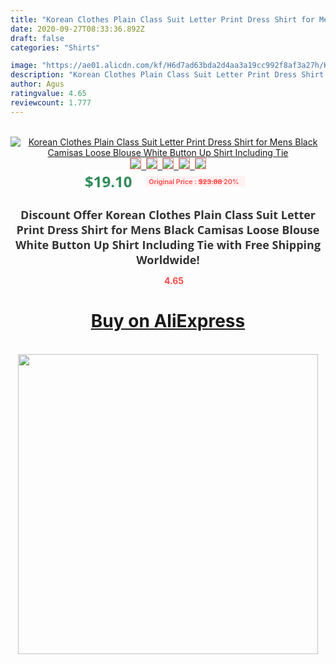 ```yaml
---
title: "Korean Clothes Plain Class Suit Letter Print Dress Shirt for Mens Black Camisas Loose Blouse White Button Up Shirt Including Tie"
date: 2020-09-27T08:33:36.892Z
draft: false
categories: "Shirts"

image: "https://ae01.alicdn.com/kf/H6d7ad63bda2d4aa3a19cc992f8af3a27h/Korean-Clothes-Plain-Class-Suit-Letter-Print-Dress-Shirt-for-Mens-Black-Camisas-Loose-Blouse-White.jpg"
description: "Korean Clothes Plain Class Suit Letter Print Dress Shirt for Mens Black Camisas Loose Blouse White Button Up Shirt Including Tie"
author: Agus
ratingvalue: 4.65
reviewcount: 1.777
---
```

<br>
<div style="text-align: center;">
<a href="https://s.click.aliexpress.com/e/_9uZpHj" target="_blank" rel="nofollow noopener noreferrer"><img alt="Korean Clothes Plain Class Suit Letter Print Dress Shirt for Mens Black Camisas Loose Blouse White Button Up Shirt Including Tie" class="magnifier-image" src="https://ae01.alicdn.com/kf/H6d7ad63bda2d4aa3a19cc992f8af3a27h/Korean-Clothes-Plain-Class-Suit-Letter-Print-Dress-Shirt-for-Mens-Black-Camisas-Loose-Blouse-White.jpg_640x640.jpg">
<br>
<img style="border:1px solid salmon" src="https://ae01.alicdn.com/kf/H6d7ad63bda2d4aa3a19cc992f8af3a27h/Korean-Clothes-Plain-Class-Suit-Letter-Print-Dress-Shirt-for-Mens-Black-Camisas-Loose-Blouse-White.jpg_120x120.jpg">&nbsp;&nbsp;<img style="border:1px solid salmon" src="https://ae01.alicdn.com/kf/H79920d78f978436aa80ed3c274deab34C/Korean-Clothes-Plain-Class-Suit-Letter-Print-Dress-Shirt-for-Mens-Black-Camisas-Loose-Blouse-White.jpg_120x120.jpg">&nbsp;&nbsp;<img style="border:1px solid salmon" src="https://ae01.alicdn.com/kf/H18af4a7661f84e3dadcbdf781f9ea06ca/Korean-Clothes-Plain-Class-Suit-Letter-Print-Dress-Shirt-for-Mens-Black-Camisas-Loose-Blouse-White.jpg_120x120.jpg">&nbsp;&nbsp;<img style="border:1px solid salmon" src="https://ae01.alicdn.com/kf/H9681c049f60a4d6d94598951832cfe7f8/Korean-Clothes-Plain-Class-Suit-Letter-Print-Dress-Shirt-for-Mens-Black-Camisas-Loose-Blouse-White.jpg_120x120.jpg">&nbsp;&nbsp;<img style="border:1px solid salmon" src="https://ae01.alicdn.com/kf/Ha397df03436b4c53af56bc61e5be897cD/Korean-Clothes-Plain-Class-Suit-Letter-Print-Dress-Shirt-for-Mens-Black-Camisas-Loose-Blouse-White.jpg_120x120.jpg"></a></div><br0>
<div style="text-align: center;"><span style="background-color: white; border: 0px; box-sizing: border-box; color: seagreen; display: inline-block; font-family: &quot;open sans&quot; , &quot;arial&quot; , &quot;helvetica&quot; , sans-serif , &quot;heiti&quot;; font-size: 24px; font-stretch: inherit; font-weight: 700; line-height: inherit; margin: 0px 10px 0px 0px; padding: 0px; vertical-align: middle;">$19.10 </span>
<span style="background: rgb(255 , 241 , 241); border-radius: 3px; border: 0px; box-sizing: border-box; color: #ff4747; display: inline-block; font-family: inherit; font-size: 12px; font-stretch: inherit; font-style: inherit; font-variant: inherit; font-weight: 600; line-height: inherit; margin: 0px; padding: 2px 5px; transform: scale(0.9); vertical-align: middle;">Original Price : <b style="text-decoration: line-through;">$23.88 </b> 20%&nbsp;&nbsp;</span></div>
<h1 style="color: #333333; display: inline-block; font-family: &quot;open sans&quot; , &quot;arial&quot; , &quot;helvetica&quot; , sans-serif , &quot;heiti&quot;; font-size: 18px; font-stretch: inherit; font-weight: 700; text-align: center;">Discount Offer Korean Clothes Plain Class Suit Letter Print Dress Shirt for Mens Black Camisas Loose Blouse White Button Up Shirt Including Tie with Free Shipping Worldwide!</h1>
<div style="color: #ff4747; text-align: center;">
<img src="https://4.bp.blogspot.com/-M0ZcTcb-5uY/XleCXlxnR4I/AAAAAAAAAEc/OrjgMkXV1oMQFaCRZj5HQwOCBcu3w1FegCPcBGAYYCw/s1600/star.png" style="height: 15px;">&nbsp;<b>4.65</b></div>
<div class="button_cont" align="center"><a class="buynow_a" href="https://s.click.aliexpress.com/e/_9uZpHj" target="_blank" rel="nofollow noopener noreferrer"><H1>Buy on AliExpress</H1></a></div><br>
<div class="separator" style="clear: both; text-align: center;">
<img src="https://lh3.googleusercontent.com/-pTy5HemUv9M/XlePHvY0dAI/AAAAAAAAAE4/0nX5iRUoIWY8eMW9Dpxeirr157OZliDIgCLcBGAsYHQ/s1600/badge.gif" width="480">
</div>
